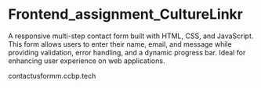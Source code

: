 # Frontend_assignment_CultureLinkr
A responsive multi-step contact form built with HTML, CSS, and JavaScript. This form allows users to enter their name, email, and message while providing validation, error handling, and a dynamic progress bar. Ideal for enhancing user experience on web applications.

contactusformm.ccbp.tech
